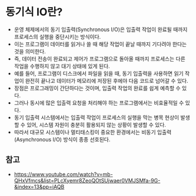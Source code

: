 # 동기식 IO란?
* 운영 체제에서의 동기 입출력(Synchronous I/O)은 입출력 작업이 완료될 때까지 프로세스의 실행을 중단시키는 방식이다.
* 이는 프로그램이 데이터를 읽거나 쓸 때 해당 작업이 끝날 때까지 기다려야 한다는 것을 의미한다.
* 즉, 데이터 전송이 완료되고 제어가 프로그램으로 돌아올 때까지 프로세스는 다른 작업을 수행하지 않고 대기 상태에 있게 된다.
* 예를 들어, 프로그램이 디스크에서 파일을 읽을 때, 동기 입출력을 사용하면 읽기 작업이 완전히 끝나고 데이터가 메모리에 저장된 후에야 다음 코드로 넘어갈 수 있다.
* 장점은 프로그래밍이 간단하다는 것이며, 입출력 작업의 완료를 쉽게 예측할 수 있다.
* 그러나 동시에 많은 입출력 요청을 처리해야 하는 프로그램에서는 비효율적일 수 있다.
* 동기 입출력 시스템에서는 입출력 작업이 프로세스의 실행을 막는 병목 현상이 발생할 수 있어, 시스템 자원이 충분히 활용되지 않는 상황이 발생할 수 있다.
* 따라서 대규모 시스템이나 멀티태스킹이 중요한 환경에서는 비동기 입출력(Asynchronous I/O) 방식이 종종 선호된다.

## 참고
- https://www.youtube.com/watch?v=mb-QHxVfmcs&list=PLcXyemr8ZeoQOtSUjwaer0VMJSMfa-9G-&index=13&pp=iAQB
